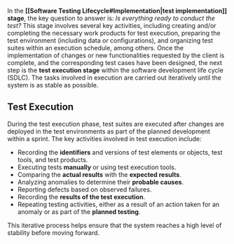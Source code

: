 In the **[[Software Testing Lifecycle#Implementation|test implementation]] stage**, the key question to answer is: _Is everything ready to conduct the test?_ This stage involves several key activities, including creating and/or completing the necessary work products for test execution, preparing the test environment (including data or configurations), and organizing test suites within an execution schedule, among others.
Once the implementation of changes or new functionalities requested by the client is complete, and the corresponding test cases have been designed, the next step is the **test execution stage** within the software development life cycle (SDLC). The tasks involved in execution are carried out iteratively until the system is as stable as possible.
## Test Execution
During the test execution phase, test suites are executed after changes are deployed in the test environments as part of the planned development within a sprint. The key activities involved in test execution include:

- Recording the **identifiers** and versions of test elements or objects, test tools, and test products.
- Executing tests **manually** or using test execution tools.
- Comparing the **actual results** with the **expected results**.
- Analyzing anomalies to determine their **probable causes**.
- Reporting defects based on observed failures.
- Recording the **results of the test execution**.
- Repeating testing activities, either as a result of an action taken for an anomaly or as part of the **planned testing**.

This iterative process helps ensure that the system reaches a high level of stability before moving forward.